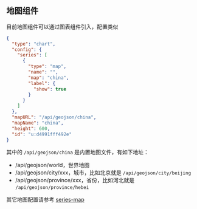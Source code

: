 ## 地图组件

目前地图组件可以通过图表组件引入，配置类似

```json
{
  "type": "chart",
  "config": {
    "series": [
      {
        "type": "map",
        "name": "",
        "map": "china",
        "label": {
          "show": true
        }
      }
    ]
  },
  "mapURL": "/api/geojson/china",
  "mapName": "china",
  "height": 600,
  "id": "u:d4991fff492e"
}
```

其中的 `/api/geojson/china` 是内置地图文件，有如下地址：

- /api/geojson/world，世界地图
- /api/geojson/city/xxx，城市，比如北京就是 `/api/geojson/city/beijing`
- /api/geojson/province/xxx，省份，比如河北就是 `/api/geojson/province/hebei`

其它地图配置请参考 [series-map](https://echarts.apache.org/zh/option.html#series-map)
